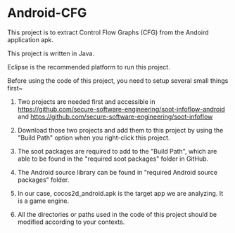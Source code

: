 # Android-CFG

This project is to extract Control Flow Graphs (CFG) from the Andoird application apk.

This project is written in Java.

Eclipse is the recommended platform to run this project.

Before using the code of this project, you need to setup several small things first~

1. Two projects are needed first and accessible in https://github.com/secure-software-engineering/soot-infoflow-android and https://github.com/secure-software-engineering/soot-infoflow

2. Download those two projects and add them to this project by using the "Build Path" option when you right-click this project.

3. The soot packages are required to add to the "Build Path", which are able to be found in the "required soot packages" folder in GitHub. 

4. The Android source library can be found in "required Android source packages" folder. 

5. In our case, cocos2d_android.apk is the target app we are analyzing. It is a game engine.  

6. All the directories or paths used in the code of this project should be modified according to your contexts.  
